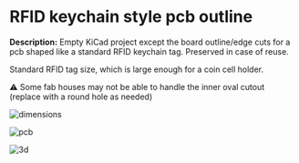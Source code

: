 # RFID keychain style pcb outline

**Description:** Empty KiCad project except the board outline/edge cuts for a pcb shaped like a standard RFID keychain tag. Preserved in case of reuse.

Standard RFID tag size, which is large enough for a coin cell holder.

:warning: Some fab houses may not be able to handle the inner oval cutout (replace with a round hole as needed)

![dimensions](https://i.imgur.com/ZujUQzp.jpg)

![pcb](https://i.imgur.com/oNVmfFG.png)

![3d](https://i.imgur.com/2q6X1Zv.png)

